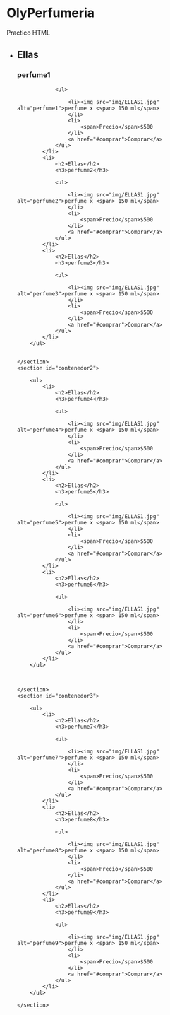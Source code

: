 # OlyPerfumeria
Practico HTML
<section id="contenedor1">
        <ul>
            <li>
                <h2>Ellas</h2>
                <h3>perfume1</h3>
                
                <ul>

                    <li><img src="img/ELLAS1.jpg" alt="perfume1">perfume x <span> 150 ml</span>
                    </li>
                    <li>
                        <span>Precio</span>$500
                    </li>
                    <a href="#comprar">Comprar</a>
                </ul>
            </li>
            <li>
                <h2>Ellas</h2>
                <h3>perfume2</h3>
                
                <ul>

                    <li><img src="img/ELLAS1.jpg" alt="perfume2">perfume x <span> 150 ml</span>
                    </li>
                    <li>
                        <span>Precio</span>$500
                    </li>
                    <a href="#comprar">Comprar</a>
                </ul>
            </li>
            <li>
                <h2>Ellas</h2>
                <h3>perfume3</h3>
                
                <ul>

                    <li><img src="img/ELLAS1.jpg" alt="perfume3">perfume x <span> 150 ml</span>
                    </li>
                    <li>
                        <span>Precio</span>$500
                    </li>
                    <a href="#comprar">Comprar</a>
                </ul>
            </li>
        </ul>


    </section>
    <section id="contenedor2">
       
        <ul>
            <li>
                <h2>Ellas</h2>
                <h3>perfume4</h3>
                
                <ul>

                    <li><img src="img/ELLAS1.jpg" alt="perfume4">perfume x <span> 150 ml</span>
                    </li>
                    <li>
                        <span>Precio</span>$500
                    </li>
                    <a href="#comprar">Comprar</a>
                </ul>
            </li>
            <li>
                <h2>Ellas</h2>
                <h3>perfume5</h3>
                
                <ul>

                    <li><img src="img/ELLAS1.jpg" alt="perfume5">perfume x <span> 150 ml</span>
                    </li>
                    <li>
                        <span>Precio</span>$500
                    </li>
                    <a href="#comprar">Comprar</a>
                </ul>
            </li>
            <li>
                <h2>Ellas</h2>
                <h3>perfume6</h3>
                
                <ul>

                    <li><img src="img/ELLAS1.jpg" alt="perfume6">perfume x <span> 150 ml</span>
                    </li>
                    <li>
                        <span>Precio</span>$500
                    </li>
                    <a href="#comprar">Comprar</a>
                </ul>
            </li>
        </ul>
        


    </section>
    <section id="contenedor3">
       
        <ul>
            <li>
                <h2>Ellas</h2>
                <h3>perfume7</h3>
                
                <ul>

                    <li><img src="img/ELLAS1.jpg" alt="perfume7">perfume x <span> 150 ml</span>
                    </li>
                    <li>
                        <span>Precio</span>$500
                    </li>
                    <a href="#comprar">Comprar</a>
                </ul>
            </li>
            <li>
                <h2>Ellas</h2>
                <h3>perfume8</h3>
                
                <ul>

                    <li><img src="img/ELLAS1.jpg" alt="perfume8">perfume x <span> 150 ml</span>
                    </li>
                    <li>
                        <span>Precio</span>$500
                    </li>
                    <a href="#comprar">Comprar</a>
                </ul>
            </li>
            <li>
                <h2>Ellas</h2>
                <h3>perfume9</h3>
                
                <ul>

                    <li><img src="img/ELLAS1.jpg" alt="perfume9">perfume x <span> 150 ml</span>
                    </li>
                    <li>
                        <span>Precio</span>$500
                    </li>
                    <a href="#comprar">Comprar</a>
                </ul>
            </li>
        </ul>

    </section>
